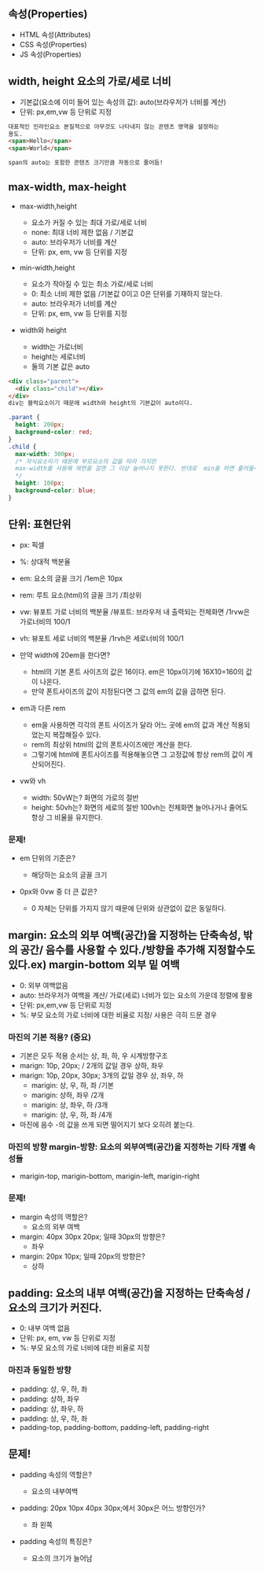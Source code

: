 ## 속성(Properties)

- HTML 속성(Attributes)
- CSS 속성(Properties)
- JS 속성(Properties)

## width, height 요소의 가로/세로 너비

- 기본값(요소에 이미 들어 있는 속성의 값): auto(브라우저가 너비를 계산)
- 단위: px,em,vw 등 단위로 지정

```html
대표적인 인라인요소 본질적으로 아무것도 나타내지 않는 콘텐츠 영역을 설정하는
용도.
<span>Hello</span>
<span>World</span>

span의 auto는 포함한 콘텐츠 크기만큼 자동으로 줄어듬!
```

## max-width, max-height

- max-width,height

  - 요소가 커질 수 있는 최대 가로/세로 너비
  - none: 최대 너비 제한 없음 / 기본값
  - auto: 브라우저가 너비를 계산
  - 단위: px, em, vw 등 단위를 지정

- min-width,height

  - 요소가 작아질 수 있는 최소 가로/세로 너비
  - 0: 최소 너비 제한 없음 /기본값 0이고 0은 단위를 기재하지 않는다.
  - auto: 브라우저가 너비를 계산
  - 단위: px, em, vw 등 단위를 지정

- width와 height
  - width는 가로너비
  - height는 세로너비
  - 둘의 기본 값은 auto

```html
<div class="parent">
  <div class="child"></div>
</div>
div는 블럭요소이기 때문에 width와 height의 기본값이 auto이다.
```

```css
.parant {
  height: 200px;
  background-color: red;
}
.child {
  max-width: 300px;
  /* 자식요소이기 때문에 부모요소의 값을 따라 가지만
  max-width를 사용해 제한을 걸면 그 이상 늘어나지 못한다. 반대로  min을 하면 줄어들수 있는 크기가 제한된다.
  */
  height: 100px;
  background-color: blue;
}
```

## 단위: 표현단위

- px: 픽셀
- %: 상대적 백분율
- em: 요소의 글꼴 크기 /1em은 10px
- rem: 루트 요소(html)의 글꼴 크기 /최상위
- vw: 뷰포트 가로 너비의 백분율 /뷰포트: 브라우저 내 출력되는 전체화면 /1rvw은 가로너비의 100/1
- vh: 뷰포트 세로 너비의 백분율 /1rvh은 세로너비의 100/1

- 만약 width에 20em을 한다면?

  - html의 기본 폰트 사이즈의 값은 16이다. em은 10px이기에 16X10=160의 값이 나온다.
  - 만약 폰트사이즈의 값이 지정된다면 그 값의 em의 값을 곱하면 된다.

- em과 다른 rem

  - em을 사용하면 각각의 폰트 사이즈가 달라 어느 곳에 em의 값과 계산 적용되었는지 복잡해질수 있다.
  - rem의 최상위 html의 값의 폰트사이즈에만 계산을 한다.
  - 그렇기에 html에 폰트사이즈를 적용해놓으면 그 고정값에 항상 rem의 값이 계산되어진다.

- vw와 vh
  - width: 50vW는? 화면의 가로의 절반
  - height: 50vh는? 화면의 세로의 절반 100vh는 전체화면 늘어나거나 줄어도 항상 그 비율을 유지한다.

### 문제!

- em 단위의 기준은?

  - 해당하는 요소의 글꼴 크기

- 0px와 0vw 중 더 큰 값은?
  - 0 자체는 단위를 가지지 않기 때문에 단위와 상관없이 값은 동일하다.

## margin: 요소의 외부 여백(공간)을 지정하는 단축속성, 밖의 공간/ 음수를 사용할 수 있다./방향을 추가해 지정할수도 있다.ex) margin-bottom 외부 밑 여백

- 0: 외부 여백없음
- auto: 브라우저가 여백을 계산/ 가로(세로) 너비가 있는 요소의 가운데 정렬에 활용
- 단위: px,em,vw 등 단위로 지정
- %: 부모 요소의 가로 너비에 대한 비율로 지정/ 사용은 극히 드문 경우

### 마진의 기본 적용? (중요)

- 기본은 모두 적용 순서는 상, 좌, 하, 우 시계방향구조
- marign: 10p, 20px; / 2개의 값일 경우 상하, 좌우
- marign: 10p, 20px, 30px; 3개의 값일 경우 상, 좌우, 하
  - marigin: 상, 우, 하, 좌 /기본
  - marigin: 상하, 좌우 /2개
  - marigin: 상, 좌우, 하 /3개
  - marigin: 상, 우, 하, 좌 /4개
- 마진에 음수 -의 값을 쓰게 되면 떨어지기 보다 오히려 붙는다.

### 마진의 방향 margin-방향: 요소의 외부여백(공간)을 지정하는 기타 개별 속성들

- marigin-top, marigin-bottom, marigin-left, marigin-right

### 문제!

- margin 속성의 역할은?
  - 요소의 외부 여백
- margin: 40px 30px 20px; 일때 30px의 방향은?
  - 좌우
- margin: 20px 10px; 일때 20px의 방향은?
  - 상하

## padding: 요소의 내부 여백(공간)을 지정하는 단축속성 / 요소의 크기가 커진다.

- 0: 내부 여백 없음
- 단위: px, em, vw 등 단위로 지정
- %: 부모 요소의 가로 너비에 대한 비율로 지정

### 마진과 동일한 방향

- padding: 상, 우, 하, 좌
- padding: 상하, 좌우
- padding: 상, 좌우, 하
- padding: 상, 우, 하, 좌
- padding-top, padding-bottom, padding-left, padding-right

## 문제!

- padding 속성의 역할은?

  - 요소의 내부여백

- padding: 20px 10px 40px 30px;에서 30px은 어느 방향인가?

  - 좌 왼쪽

- padding 속성의 특징은?
  - 요소의 크기가 늘어남
